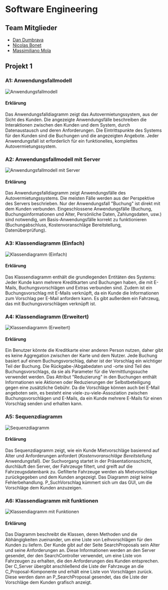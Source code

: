 # Software Engineering

## Team Mitglieder
- [Dan Dumbrava](mailto:dan.dumbrava@student.unibz.it)
- [Nicolas Bonet](mailto:nicolas.bonet@student.unibz.it)
- [Massimiliano Mola](mailto:massimiliano.mola@student.unibz.it)

## Projekt 1

### A1: Anwendungsfallmodell

![Anwendungsfallmodell](./sw-eng-01.drawio.svg)

#### Erklärung

Das Anwendungsfalldiagramm zeigt das Autovermietungssystem, aus der Sicht des Kunden. Die angezeigte Anwendungsfälle beschreiben die Interaktionen zwischen den Kunden und dem System, durch Datenaustausch und deren Anforderungen. Die Eintrittspunkte des Systems für den Kunden sind die Buchungen und die angezeigten Angebote. Jeder Anwendungsfall ist erforderlich für ein funktionelles, komplettes Autovermietungssystem.

### A2: Anwendungsfallmodell mit Server

![Anwendungsfallmodell mit Server](./sw-eng-02.drawio.svg)

#### Erklärung

Das Anwendungsfalldiagramm zeigt Anwendungsfälle des Autovermietungssystems. Die meisten Fälle werden aus der Perspektive des Servers beschrieben. Nur der Anwendungsfall "Buchung" ist direkt mit dem Kunden verbunden. Eingeschlossene Anwendungsfälle (Buchung, Buchungsinformationen und Alter, Persönliche Daten, Zahlungsdaten, usw.) sind notwendig, um Basis-Anwendungsfälle korrekt zu funktionieren (Buchungabschluss, Kostenvoranschläge Bereitstellung, Datenüberprüfung).

### A3: Klassendiagramm (Einfach)
![Klassendiagramm (Einfach)](./sw-eng-03.drawio.svg)

#### Erklärung

Das Klassendiagramm enthält die grundlegenden Entitäten des Systems: Jeder Kunde kann mehrere Kreditkarten und Buchungen haben, die mit E-Mails, Buchungsvorschlägen und Extras verbunden sind. Zudem ist ein Buchungsvorschlag mit E-Mails verknüpft, da ein Kunde die Informationen zum Vorschlag per E-Mail anfordern kann. Es gibt außerdem ein Fahrzeug, das mit Buchungsvorschlägen verknüpft ist.

### A4: Klassendiagramm (Erweitert)
![Klassendiagramm (Erweitert)](./sw-eng-04.drawio.svg)

#### Erklärung

Ein Benutzer könnte die Kreditkarte einer anderen Person nutzen, daher gibt es keine Aggregation zwischen der Karte und dem Nutzer. Jede Buchung basiert auf einem Buchungsvorschlag, daher ist der Vorschlag ein wichtiger Teil der Buchung. Die Rückgabe-/Abgabedaten und -orte sind Teil des Buchungsvorschlags, da sie als Parameter für die Vermittlungssuche verwendet werden. Das Attribut "Reduzierung" in den Buchungen enthält Informationen wie Aktionen oder Reduzierungen der Selbstbeteiligung gegen eine zusätzliche Gebühr. Da die Vorschläge können auch bei E-Mail angeboten sein, es besteht eine viele-zu-viele-Assoziation zwischen Buchungsvorschlägen und E-Mails, da ein Kunde mehrere E-Mails für einen Vorschlag senden und erhalten kann.

### A5: Sequenzdiagramm
![Sequenzdiagramm](./sw-eng-05.drawio.svg)

#### Erklärung
Das Sequenzdiagramm zeigt, wie ein Kunde Mietvorschläge basierend auf Alter und Anforderungen anfordert (*Kostenvoranschläge Bereitstellung* Anwendungsfall).
Der Suchvorgang startet in der Präsentationsschicht, durchläuft den Server, der Fahrzeuge filtert, und greift auf die Fahrzeugsdatenbank zu. Gefilterte Fahrzeuge werden als Mietvorschläge zurückgegeben und dem Kunden angezeigt.
Das Diagramm zeigt keine Fehlerbehandlung. P_SuchVorschlag kümmert sich um das GUI, um die Vorschläge dem Kunden anzuzeigen.

### A6: Klassendiagramm mit funktionen
![Klassendiagramm mit Funktionen](./sw-eng-06.drawio.svg)

#### Erklärung
Das Diagramm beschreibt die Klassen, deren Methoden und die Abhängigkeiten zueinander, um eine Liste von Leihvorschlägen für den Kunden zu liefern. Der Kunde gibt auf der Seite SearchProposals sein Alter und seine Anforderungen an. Diese Informationen werden an den Server gesendet, der den SearchController verwendet, um eine Liste von Fahrzeugen zu erhalten, die den Anforderungen des Kunden entsprechen. Der C_Server übergibt anschließend die Liste der Fahrzeuge an die C_Proposal-Komponente und erhält eine Liste von Vorschlägen zurück. Diese werden dann an P_SearchProposal gesendet, das die Liste der Vorschläge dem Kunden grafisch anzeigt.